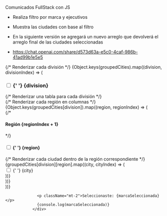 Comunicados FullStack con JS

- Realiza filtro por marca y ejecutivos
- Muestra las ciudades con base al filtro
- En la siguiente versión se agregará un nuevo arreglo que devolverá el arreglo final de las ciudades seleccionadas

- https://chat.openai.com/share/d573d63a-e5c0-4caf-986b-41ad99b1e5e5

<div className="mt-4">
                    {/* Renderizar cada división */}
                    {Object.keys(groupedCities).map((division, divisionIndex) => (
                      <div className="mt-2" key={divisionIndex}>
                        <h3 className="col-md mt-2">
                          <input type="checkbox" value={division} /> {' '}
                          {division}
                        </h3>
                        <label></label>
                        {/* Renderizar una tabla para cada división */}
                        <div className="row mt-2">
                          {/* Renderizar cada región en columnas */}
                          {Object.keys(groupedCities[division]).map((region, regionIndex) => (
                            <div className="col-md mt-2" key={regionIndex} >
                              {/* <h4>Región {regionIndex + 1}</h4> */}
                              <h4 className="col-md mt-2">
                                <input type="checkbox" value={region} /> {' '}
                                {region}
                              </h4>
                              <label></label>
                              {/* Renderizar cada ciudad dentro de la región correspondiente */}
                              <div className="col-md mt-2">
                                {groupedCities[division][region].map((city, cityIndex) => (
                                  <div className="col-md mt-2" key={cityIndex}>
                                    <input type="checkbox" value={city} /> {' '}
                                    <label>{city}</label>
                                  </div>
                                ))}
                              </div>
                            </div>
                          ))}
                        </div>
                      </div>
                    ))}
                  </div>

                  <p className="mt-2">Seleccionaste: {marcaSeleccionada}</p>
                  {console.log(marcaSeleccionada)}
                </div>
